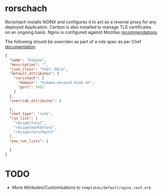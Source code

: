 # rorschach

Rorschach installs NGINX and configures it to act as a reverse proxy for any deployed Application. Certbot is also installed to manage TLS certificates on an ongoing basis. Nginx is configured against Mozillas [recommendations](https://ssl-config.mozilla.org/)

The following should be overriden as part of a role spec as per Chef [documentation](https://docs.chef.io/attributes/):

```json
{
  "name": "kibana",
  "description": "",
  "json_class": "Chef::Role",
  "default_attributes": {
    "rorschach": {
      "domain": "kibana.uksouth.bink.sh",
      "port": 5601
    }
  },
  "override_attributes": {

  },
  "chef_type": "role",
  "run_list": [
    "recipe[fury]",
    "recipe[manhattan]",
    "recipe[rorschach]"
  ],
  "env_run_lists": {
                                                   
  }                                                
}                                                  
```

# TODO

* More Attributes/Customisations to `templates/default/nginx.conf.erb`

